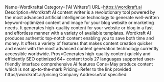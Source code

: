 Name=Wordkraftai
Category=['AI Writers']
URL=https://wordkraft.ai
Description=Wordkraft AI content writer is a revolutionary tool powered by the most advanced artificial intelligence technology to generate well-written keyword-optimized content and image for your blog website or marketing needs. It generates high-quality content for your website or blog in a fast and effortless manner with a variety of available templates. Wordkraft AI produces authentic top-notch content enabling you to save both time and money. It offers a variety of features that makes content creation quicker and easier with the most advanced content generation technology currently accessible worldwide.
Pros=Generates high-quality content quickly and efficiently SEO optimized 64+ content tools 27 languages supported user-friendly interface comprehensive AI features
Cons=May produce content which is not up-to-the-mark
Pricing=Refer to the link provided https//wordkraft.ai/pricing
Company Address=Not specified
